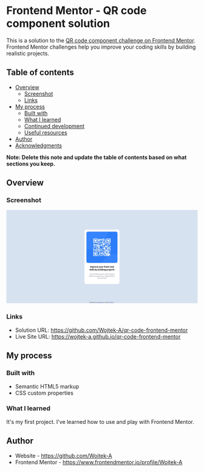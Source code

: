 # Frontend Mentor - QR code component solution

This is a solution to the
[QR code component challenge on Frontend Mentor](https://www.frontendmentor.io/challenges/qr-code-component-iux_sIO_H).
Frontend Mentor challenges help you improve your coding skills by building
realistic projects.

## Table of contents

- [Overview](#overview)
  - [Screenshot](#screenshot)
  - [Links](#links)
- [My process](#my-process)
  - [Built with](#built-with)
  - [What I learned](#what-i-learned)
  - [Continued development](#continued-development)
  - [Useful resources](#useful-resources)
- [Author](#author)
- [Acknowledgments](#acknowledgments)

**Note: Delete this note and update the table of contents based on what sections
you keep.**

## Overview

### Screenshot

![](./screenshot.jpg)

### Links

- Solution URL: https://github.com/Wojtek-A/qr-code-frontend-mentor
- Live Site URL: https://wojtek-a.github.io/qr-code-frontend-mentor

## My process

### Built with

- Semantic HTML5 markup
- CSS custom properties

### What I learned

It's my first project. I've learned how to use and play with Frontend Mentor.

## Author

- Website - https://github.com/Wojtek-A
- Frontend Mentor - https://www.frontendmentor.io/profile/Wojtek-A
